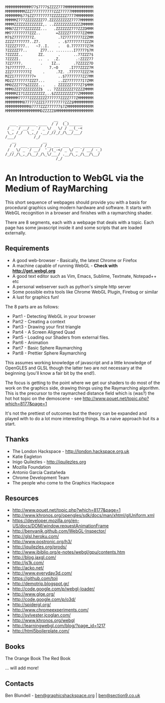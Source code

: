     MMMMMMMMMMMM77$7777$ZZZZ777MMMMMMMMMMMMM
    MMMMMMMMMZZZ7777777777ZZZ77777MMMMMMMMMM
    MMMMMMM$77$ZZ77777777ZZZZZZZ7777MMMMMMMM
    MMMMMZ777ZZZZZZZZ77.ZZZZZZZZZZ7777MMMMMM
    MMMMZZZZZZZZZZZZZ,. ..ZZZZZZZZZZZZZMMMMM
    MMN7ZZ777ZZZZZZZ...   .ZZZZZZZ777ZZZDMMM
    MM777777777ZZZ..       =ZZZZZ777777ZZMMM
    M7$Z77777777Z.          .7Z77777777ZZZMM
    ZZZZ7777777..Z7.        . .$77777777ZZZM
    7ZZZZ7777..   ~7..I.    .   O.7777777Z7M
    7ZZZZZ77..      Z77... ........I77777$7M
    7ZZZZZ..       ZZ.      .      ..77ZZZ7$
    7ZZZZI.        ..  .  .Z.       .:ZZZZ77
    7ZZ7777.        .    IZ..      .7ZZZZZ7D
    7$7777777...        7.~O     .I777ZZZZ7M
    ZZZ77777777Z     .     .7Z. .777777ZZZ7M
    MZZI777777777+          ..$77777777ZZ7MM
    MDZZ7777777ZZZ7...      ..ZZ7777777I7ZMM
    MMOZZZ777$ZZZZZ...    . ZZZZZZ7777Z7$MMM
    MMMOZZZ7ZZZZZZZZ$  .. 7ZZZZZZZZ7ZZZZMMMM
    MMMMMZI7IZZZZZZZZZ,..$ZZZZZZZZZ77ZMMMMMM
    MMMMMM77777ZZZZZZZZ777777ZZZZ777ZMMMMMMM
    MMMMMMMM877777ZZZI777777777ZZZ$MMMMMMMMM
    MMMMMMMMMMM87777ZZZ777777$7ZMMMMMMMMMMMM
    MMMMMMMMMMMMMMMMDZZZZZ8MMMMMMMMMMMMMMMMM

                          __   _
      ___ ________ ____  / /  (_)______
     / _ `/ __/ _ `/ _ \/ _ \/ / __(_-<
     \_, /_/  \_,_/ .__/_//_/_/\__/___/
    /___/        /_/
       __            __
      / /  ___ _____/ /__ ___ ___  ___ ________
     / _ \/ _ `/ __/  '_/(_-</ _ \/ _ `/ __/ -_)
    /_//_/\_,_/\__/_/\_\/___/ .__/\_,_/\__/\__/
                           /_/


# An Introduction to WebGL via the Medium of RayMarching #

This short sequence of webpages should provide you with a basis for procedural graphics using modern hardware and software. It starts with WebGL recognition in a browser and finishes with a raymarching shader.

There are 8 segments, each with a webpage that deals with a topic. Each page has some javascript inside it and some scripts that are loaded externally.


## Requirements ##

  * A good web-browser - Basically, the latest Chrome or Firefox
  * A machine capable of running WebGL - **Check with http://get.webgl.org**
  * A good text editor such as Vim, Emacs, Sublime, Textmate, Notepad++ etc
  * A personal webserver such as python's simple http server
  * Some possible extra tools like Chrome WebGL Plugin, Firebug or similar
  * A lust for graphics fun!

The 8 parts are as follows:

  * Part1 - Detecting WebGL in your browser
  * Part2 - Creating a context
  * Part3 - Drawing your first triangle
  * Part4 - A Screen Aligned Quad
  * Part5 - Loading our Shaders from external files.
  * Part6 - Animation
  * Part7 - Basic Sphere Raymarching
  * Part8 - Prettier Sphere Raymarching

This assumes working knowledge of javascript and a little knowledge of OpenGLES and GLSL though the latter two are not necessary at the beginning (you'll know a fair bit by the end!). 

The focus is getting to the point where we get our shaders to do most of the work on the graphics side, drawing things using the Raymarching algorithm. This is the precursor to the raymarched distance field which is (was?) the hot hot topic on the demoscene - see http://www.pouet.net/topic.php?which=8177&page=1

It's not the prettiest of outcomes but the theory can be expanded and played with to do a lot more interesting things. Its a naive approach but its a start.


## Thanks ##

  * The London Hackspace - http://london.hackspace.org.uk
  * Katie Eagleton
  * Inigo Quilezles - http://iquilezles.org
  * Mozilla Foundation
  * Antonio García Castañeda
  * Chrome Development Team
  * The people who come to the Graphics Hackspace


## Resources ##

  * http://www.pouet.net/topic.php?which=8177&page=1
  * http://www.khronos.org/opengles/sdk/docs/man/xhtml/glUniform.xml
  * https://developer.mozilla.org/en-US/docs/DOM/window.requestAnimationFrame
  * http://benvanik.github.com/WebGL-Inspector/
  * http://glsl.heroku.com/
  * http://www.postronic.org/h3/
  * http://iquilezles.org/prods/
  * http://www.ibiblio.org/e-notes/webgl/gpu/contents.htm
  * http://blog.jaxgl.com/
  * http://js1k.com/
  * http://acko.net/
  * http://www.everyday3d.com/
  * https://github.com/toji
  * http://demotrip.blogspot.gr/
  * http://code.google.com/p/webgl-loader/
  * http://www.glge.org/
  * http://code.google.com/p/o3d/
  * http://spidergl.org/
  * http://www.chromeexperiments.com/
  * http://sylvester.jcoglan.com/
  * http://www.khronos.org/webgl
  * http://learningwebgl.com/blog/?page_id=1217
  * http://html5boilerplate.com/


## Books ##
 
The Orange Book
The Red Book

... will add more!

## Contacts ##

Ben Blundell - ben@graphicshackspace.org | ben@section9.co.uk